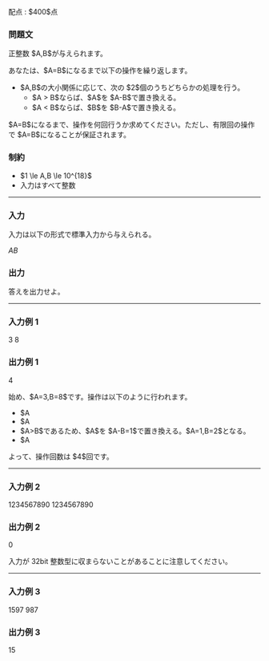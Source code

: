 
<div>

<span>

<span>

<p>
配点 : $400$点
</p>

<div>

<section>

### **問題文**

<p>
正整数 $A,B$が与えられます。
</p>

<p>
あなたは、$A=B$になるまで以下の操作を繰り返します。
</p>

<ul>

<li>
$A,B$の大小関係に応じて、次の $2$個のうちどちらかの処理を行う。
<ul>

<li>
$A > B$ならば、$A$を $A-B$で置き換える。
</li>

<li>
$A < B$ならば、$B$を $B-A$で置き換える。
</li>

</ul>

</li>

</ul>

<p>
$A=B$になるまで、操作を何回行うか求めてください。ただし、有限回の操作で $A=B$になることが保証されます。
</p>

</section>

</div>

<div>

<section>

### **制約**

<ul>

<li>
$1 \le A,B \le 10^{18}$
</li>

<li>
入力はすべて整数
</li>

</ul>

</section>

</div>

---

<div>

<div>

<section>

### **入力**

<p>
入力は以下の形式で標準入力から与えられる。
</p>

<div>

$A$$B$
</div>

</section>

</div>

<div>

<section>

### **出力**

<p>
答えを出力せよ。
</p>

</section>

</div>

</div>

---

<div>

<section>

### **入力例 1**

<div>

3 8

</div>

</section>

</div>

<div>

<section>

### **出力例 1**

<div>

4

</div>

<p>
始め、$A=3,B=8$です。操作は以下のように行われます。
</p>

<ul>

<li>
$A<B$であるため、$B$を $B-A=5$で置き換える。$A=3,B=5$となる。
</li>

<li>
$A<B$であるため、$B$を $B-A=2$で置き換える。$A=3,B=2$となる。
</li>

<li>
$A>B$であるため、$A$を $A-B=1$で置き換える。$A=1,B=2$となる。
</li>

<li>
$A<B$であるため、$B$を $B-A=1$で置き換える。$A=1,B=1$となる。
</li>

</ul>

<p>
よって、操作回数は $4$回です。
</p>

</section>

</div>

---

<div>

<section>

### **入力例 2**

<div>

1234567890 1234567890

</div>

</section>

</div>

<div>

<section>

### **出力例 2**

<div>

0

</div>

<p>
入力が 32bit 整数型に収まらないことがあることに注意してください。
</p>

</section>

</div>

---

<div>

<section>

### **入力例 3**

<div>

1597 987

</div>

</section>

</div>

<div>

<section>

### **出力例 3**

<div>

15

</div>

</section>

</div>

</span>

</span>

</div>

